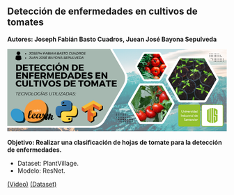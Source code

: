 ## Detección de enfermedades en cultivos de tomates <a name="proyTomates"></a>

**Autores: Joseph Fabián Basto Cuadros, Juean José Bayona Sepulveda**

<img src="https://raw.githubusercontent.com/ElJofator/Tomatos/master/Banner%20IA2.png" style="width:700px;">

**Objetivo: Realizar una clasificación de hojas de tomate para la detección de enfermedades.**

- Dataset: PlantVillage.
- Modelo: ResNet.

[(Video)](https://www.youtube.com/watch?v=6ok3pLspI4k) 
[(Dataset)](https://data.mendeley.com/datasets/tywbtsjrjv/1) 
